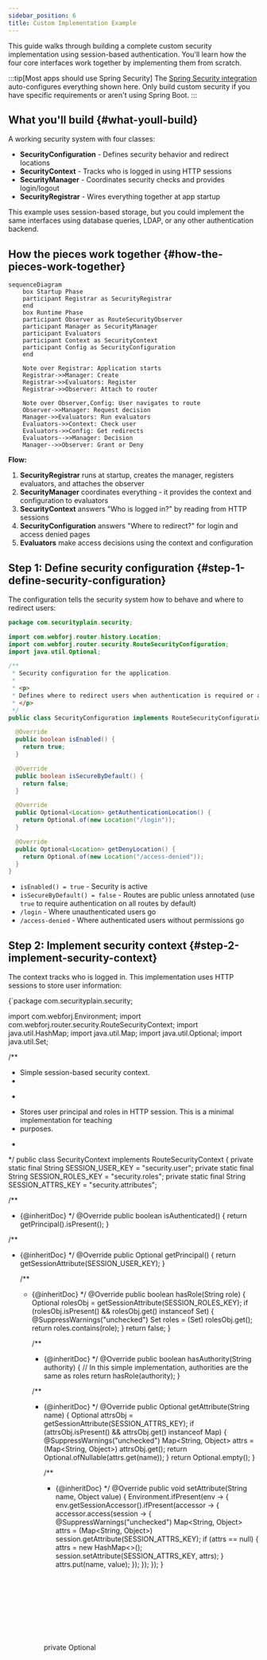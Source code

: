 ```yaml
---
sidebar_position: 6
title: Custom Implementation Example
---
```


This guide walks through building a complete custom security implementation using session-based authentication. You'll learn how the four core interfaces work together by implementing them from scratch.

:::tip[Most apps should use Spring Security]
The [Spring Security integration](/docs/security/getting-started) auto-configures everything shown here. Only build custom security if you have specific requirements or aren't using Spring Boot.
:::

## What you'll build {#what-youll-build}

A working security system with four classes:

- **SecurityConfiguration** - Defines security behavior and redirect locations
- **SecurityContext** - Tracks who is logged in using HTTP sessions
- **SecurityManager** - Coordinates security checks and provides login/logout
- **SecurityRegistrar** - Wires everything together at app startup

This example uses session-based storage, but you could implement the same interfaces using database queries, LDAP, or any other authentication backend.

## How the pieces work together {#how-the-pieces-work-together}

```mermaid
sequenceDiagram
    box Startup Phase
    participant Registrar as SecurityRegistrar
    end
    box Runtime Phase
    participant Observer as RouteSecurityObserver
    participant Manager as SecurityManager
    participant Evaluators
    participant Context as SecurityContext
    participant Config as SecurityConfiguration
    end

    Note over Registrar: Application starts
    Registrar->>Manager: Create
    Registrar->>Evaluators: Register
    Registrar->>Observer: Attach to router

    Note over Observer,Config: User navigates to route
    Observer->>Manager: Request decision
    Manager->>Evaluators: Run evaluators
    Evaluators->>Context: Check user
    Evaluators->>Config: Get redirects
    Evaluators-->>Manager: Decision
    Manager-->>Observer: Grant or Deny
```

**Flow:**
1. **SecurityRegistrar** runs at startup, creates the manager, registers evaluators, and attaches the observer
2. **SecurityManager** coordinates everything - it provides the context and configuration to evaluators
3. **SecurityContext** answers "Who is logged in?" by reading from HTTP sessions
4. **SecurityConfiguration** answers "Where to redirect?" for login and access denied pages
5. **Evaluators** make access decisions using the context and configuration

## Step 1: Define security configuration {#step-1-define-security-configuration}

The configuration tells the security system how to behave and where to redirect users:

```java title="SecurityConfiguration.java"
package com.securityplain.security;

import com.webforj.router.history.Location;
import com.webforj.router.security.RouteSecurityConfiguration;
import java.util.Optional;

/**
 * Security configuration for the application.
 *
 * <p>
 * Defines where to redirect users when authentication is required or access is denied.
 * </p>
 */
public class SecurityConfiguration implements RouteSecurityConfiguration {

  @Override
  public boolean isEnabled() {
    return true;
  }

  @Override
  public boolean isSecureByDefault() {
    return false;
  }

  @Override
  public Optional<Location> getAuthenticationLocation() {
    return Optional.of(new Location("/login"));
  }

  @Override
  public Optional<Location> getDenyLocation() {
    return Optional.of(new Location("/access-denied"));
  }
}
```

- `isEnabled() = true` - Security is active
- `isSecureByDefault() = false` - Routes are public unless annotated (use `true` to require authentication on all routes by default)
- `/login` - Where unauthenticated users go
- `/access-denied` - Where authenticated users without permissions go

## Step 2: Implement security context {#step-2-implement-security-context}

The context tracks who is logged in. This implementation uses HTTP sessions to store user information:

<!-- vale off -->

<ExpandableCode title="SecurityContext.java" language="java">
{`package com.securityplain.security;

import com.webforj.Environment;
import com.webforj.router.security.RouteSecurityContext;
import java.util.HashMap;
import java.util.Map;
import java.util.Optional;
import java.util.Set;

/**
 * Simple session-based security context.
 *
 * <p>
 * Stores user principal and roles in HTTP session. This is a minimal implementation for teaching
 * purposes.
 * </p>
 */
public class SecurityContext implements RouteSecurityContext {
  private static final String SESSION_USER_KEY = "security.user";
  private static final String SESSION_ROLES_KEY = "security.roles";
  private static final String SESSION_ATTRS_KEY = "security.attributes";

  /**
   * {@inheritDoc}
   */
  @Override
  public boolean isAuthenticated() {
    return getPrincipal().isPresent();
  }

  /**
   * {@inheritDoc}
   */
  @Override
  public Optional<Object> getPrincipal() {
    return getSessionAttribute(SESSION_USER_KEY);
  }

  /**
   * {@inheritDoc}
   */
  @Override
  public boolean hasRole(String role) {
    Optional<Object> rolesObj = getSessionAttribute(SESSION_ROLES_KEY);
    if (rolesObj.isPresent() && rolesObj.get() instanceof Set) {
      @SuppressWarnings("unchecked")
      Set<String> roles = (Set<String>) rolesObj.get();
      return roles.contains(role);
    }
    return false;
  }

  /**
   * {@inheritDoc}
   */
  @Override
  public boolean hasAuthority(String authority) {
    // In this simple implementation, authorities are the same as roles
    return hasRole(authority);
  }

  /**
   * {@inheritDoc}
   */
  @Override
  public Optional<Object> getAttribute(String name) {
    Optional<Object> attrsObj = getSessionAttribute(SESSION_ATTRS_KEY);
    if (attrsObj.isPresent() && attrsObj.get() instanceof Map) {
      @SuppressWarnings("unchecked")
      Map<String, Object> attrs = (Map<String, Object>) attrsObj.get();
      return Optional.ofNullable(attrs.get(name));
    }
    return Optional.empty();
  }

  /**
   * {@inheritDoc}
   */
  @Override
  public void setAttribute(String name, Object value) {
    Environment.ifPresent(env -> {
      env.getSessionAccessor().ifPresent(accessor -> {
        accessor.access(session -> {
          @SuppressWarnings("unchecked")
          Map<String, Object> attrs =
              (Map<String, Object>) session.getAttribute(SESSION_ATTRS_KEY);
          if (attrs == null) {
            attrs = new HashMap<>();
            session.setAttribute(SESSION_ATTRS_KEY, attrs);
          }
          attrs.put(name, value);
        });
      });
    });
  }

  private Optional<Object> getSessionAttribute(String key) {
    final Object[] result = new Object[1];
    Environment.ifPresent(env -> {
      env.getSessionAccessor().ifPresent(accessor -> {
        accessor.access(session -> {
          result[0] = session.getAttribute(key);
        });
      });
    });
    return Optional.ofNullable(result[0]);
  }
}`}
</ExpandableCode>

<!-- vale on -->

**How it works:**

- `isAuthenticated()` checks if a user principal exists in the session
- `getPrincipal()` retrieves the username from session storage
- `hasRole()` checks if the user's role set contains the specified role
- `getAttribute()` / `setAttribute()` manage custom security attributes
- `Environment.getSessionAccessor()` provides thread-safe session access

## Step 3: Create security manager {#step-3-create-security-manager}

The manager coordinates security decisions. It extends `AbstractRouteSecurityManager` which handles evaluator chains and access denial:

<!-- vale off -->

<ExpandableCode title="SecurityManager.java" language="java">
{`package com.securityplain.security;

import com.webforj.environment.ObjectTable;
import com.webforj.environment.SessionObjectTable;
import com.webforj.router.Router;
import com.webforj.router.security.AbstractRouteSecurityManager;
import com.webforj.router.security.RouteAccessDecision;
import com.webforj.router.security.RouteSecurityConfiguration;
import com.webforj.router.security.RouteSecurityContext;

import java.util.Set;

/**
 * Simple security manager implementation.
 *
 * <p>
 * Provides static methods for login/logout and manages security context.
 * </p>
 */
public class SecurityManager extends AbstractRouteSecurityManager {
  private static final String SESSION_USER_KEY = "security.user";
  private static final String SESSION_ROLES_KEY = "security.roles";

  /**
   * {@inheritDoc}
   */
  @Override
  public RouteSecurityConfiguration getConfiguration() {
    return new SecurityConfiguration();
  }

  /**
   * {@inheritDoc}
   */
  @Override
  public RouteSecurityContext getSecurityContext() {
    return new SecurityContext();
  }

  /**
   * Logs in a user with roles.
   *
   * @param username the username
   * @param password the password
   */
  public RouteAccessDecision login(String username, String password) {
    if ("user".equals(username) && "password".equals(password)) {
      Set<String> roles = Set.of("USER");
      persistUser(username, roles);
      return RouteAccessDecision.grant();
    } else if ("admin".equals(username) && "admin".equals(password)) {
      Set<String> roles = Set.of("USER", "ADMIN");
      persistUser(username, roles);
      return RouteAccessDecision.grant();
    }

    return RouteAccessDecision.deny("Invalid username or password");
  }

  /**
   * Logs out the current user and redirects to login page.
   */
  public void logout() {
    SessionObjectTable.clear(SESSION_USER_KEY);
    SessionObjectTable.clear(SESSION_ROLES_KEY);

    Router router = Router.getCurrent();
    if (router != null) {
      getConfiguration().getAuthenticationLocation().ifPresent(location -> router.navigate(location));
    }
  }

  /**
   * Get the current manager instance.
   *
   * @return the current manager instance
   */
  public static SecurityManager getCurrent() {
    String key = SecurityManager.class.getName();
    if (ObjectTable.contains(key)) {
      return (SecurityManager) ObjectTable.get(key);
    }

    SecurityManager instance = new SecurityManager();
    ObjectTable.put(key, instance);

    return instance;
  }

  void saveCurrent(SecurityManager manager) {
    String key = SecurityManager.class.getName();
    ObjectTable.put(key, manager);
  }

  private void persistUser(String username, Set<String> roles) {
    SessionObjectTable.put(SESSION_USER_KEY, username);
    SessionObjectTable.put(SESSION_ROLES_KEY, roles);
  }
}`}
</ExpandableCode>

<!-- vale on -->

**How it works:**

- Extends `AbstractRouteSecurityManager` to inherit evaluator chain logic
- Provides `getConfiguration()` and `getSecurityContext()` implementations
- Adds `login()` to authenticate users and store credentials in session
- Adds `logout()` to clear session and redirect to login page
- Uses [`SessionObjectTable`](/docs/advanced/object-string-tables#sessionobjecttable) for simple session storage
- Stores itself in [`ObjectTable`](/docs/advanced/object-string-tables#objecttable) for app-wide access

## Step 4: Wire everything at startup {#step-4-wire-everything-at-startup}

The registrar connects all the pieces when the app starts:

```java title="SecurityRegistrar.java"
package com.securityplain.security;

import com.webforj.App;
import com.webforj.AppLifecycleListener;
import com.webforj.annotation.AppListenerPriority;
import com.webforj.router.Router;
import com.webforj.router.security.RouteSecurityObserver;
import com.webforj.router.security.evaluator.AnonymousAccessEvaluator;
import com.webforj.router.security.evaluator.DenyAllEvaluator;
import com.webforj.router.security.evaluator.PermitAllEvaluator;
import com.webforj.router.security.evaluator.RolesAllowedEvaluator;

/**
 * Registers route security components during application startup.
 *
 * <p>
 * Sets up security manager and evaluators with the router.
 * </p>
 */
@AppListenerPriority(1)
public class SecurityRegistrar implements AppLifecycleListener {

  /**
   * {@inheritDoc}
   */
  @Override
  public void onWillRun(App app) {
    // Create security manager
    SecurityManager securityManager = new SecurityManager();
    securityManager.saveCurrent(securityManager);

    // Register built-in evaluators with priorities
    securityManager.registerEvaluator(new DenyAllEvaluator(), 0);
    securityManager.registerEvaluator(new AnonymousAccessEvaluator(), 1);
    securityManager.registerEvaluator(new PermitAllEvaluator(), 2);
    securityManager.registerEvaluator(new RolesAllowedEvaluator(), 3);

    // Create security observer and attach to router
    RouteSecurityObserver securityObserver = new RouteSecurityObserver(securityManager);
    Router router = Router.getCurrent();
    if (router != null) {
      router.getRenderer().addObserver(securityObserver);
    }
  }
}
```

**Register the listener:**

Create `src/main/resources/META-INF/services/com.webforj.AppLifecycleListener` with:

```text
com.securityplain.security.SecurityRegistrar
```

This registers your [`AppLifecycleListener`](/docs/advanced/lifecycle-listeners) so it runs at app startup.

**How it works:**

- Runs early (`@AppListenerPriority(1)`) to set up security before routes load
- Creates the security manager and stores it globally
- Registers built-in evaluators in priority order (lower numbers run first)
- Creates the observer that intercepts navigation
- Attaches the observer to the router so security checks happen automatically

After this runs, security is active for all navigation.

## Using your implementation {#using-your-implementation}

### Create a login view {#create-a-login-view}

```java title="LoginView.java"
package com.securityplain.views;

import com.securityplain.security.SecurityManager;
import com.webforj.component.Composite;
import com.webforj.component.login.Login;
import com.webforj.router.Router;
import com.webforj.router.annotation.FrameTitle;
import com.webforj.router.annotation.Route;
import com.webforj.router.history.Location;
import com.webforj.router.security.annotation.AnonymousAccess;

@Route("/login")
@FrameTitle("Login")
@AnonymousAccess
public class LoginView extends Composite<Login> {
  private Login self = getBoundComponent();

  public LoginView() {
    self.onSubmit(e -> {
      var result = SecurityManager.getCurrent().login(
        e.getUsername(), e.getPassword()
      );
      
      if (result.isGranted()) {
        Router.getCurrent().navigate(new Location("/"));
      } else {
        self.setError(true);
        self.setEnabled(true);
      }
    });

    self.whenAttached().thenAccept(c -> self.open());
  }
}
```
